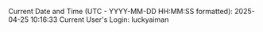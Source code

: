 Current Date and Time (UTC - YYYY-MM-DD HH:MM:SS formatted): 2025-04-25 10:16:33
Current User's Login: luckyaiman
